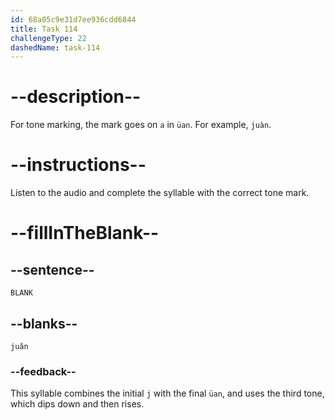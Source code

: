 ```yaml
---
id: 68a05c9e31d7ee936cdd6844
title: Task 114
challengeType: 22
dashedName: task-114
---
```


<!-- (Audio) A: juǎn -->

# --description--

For tone marking, the mark goes on `a` in `üan`. For example, `juàn`.

# --instructions--

Listen to the audio and complete the syllable with the correct tone mark.

# --fillInTheBlank--

## --sentence--

`BLANK`

## --blanks--

`juǎn`

### --feedback--

This syllable combines the initial `j` with the final `üan`, and uses the third tone, which dips down and then rises.
